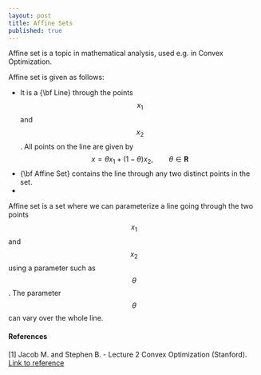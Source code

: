 ```yaml
---
layout: post
title: Affine Sets
published: true
---
```


Affine set is a topic in mathematical analysis, used e.g. in Convex Optimization. 

Affine set is given as follows:
* It is a {\bf Line} through the points $$x_1$$ and $$x_2$$. All points on the line are given by
$$
x = \theta x_1 + (1-\theta) x_2, \qquad \theta \in \mathbf{R}
$$
* {\bf Affine Set} contains the line through any two distinct points in the set.
* 


Affine set is a set where we can parameterize a line going through the two points $$x_1$$ and $$x_2$$ using a parameter such as $$\theta$$. 
The parameter $$\theta$$ can vary over the whole line.


#### References

[1] Jacob M. and Stephen B. - Lecture 2 Convex Optimization (Stanford). [Link to reference](https://www.youtube.com/watch?v=P3W_wFZ2kUo&list=PL3940DD956CDF0622&index=2)
